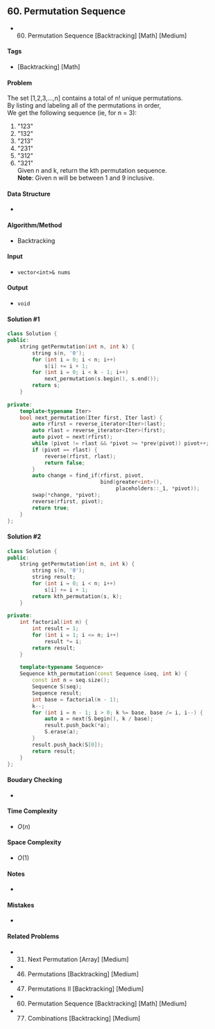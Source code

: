 ## 60. Permutation Sequence
- 60. Permutation Sequence [Backtracking] [Math] [Medium]

#### Tags
- [Backtracking] [Math]

#### Problem
The set [1,2,3,…,n] contains a total of n! unique permutations.  
By listing and labeling all of the permutations in order,  
We get the following sequence (ie, for n = 3):  
1. "123"  
2. "132"  
3. "213"  
4. "231"  
5. "312"  
6. "321"  
Given n and k, return the kth permutation sequence.  
**Note**: Given n will be between 1 and 9 inclusive.

#### Data Structure
- 

#### Algorithm/Method
- Backtracking

#### Input
- `vector<int>& nums`

#### Output
- `void`

#### Solution #1
``` C++
class Solution {
public:
    string getPermutation(int n, int k) {
        string s(n, '0');
        for (int i = 0; i < n; i++)
            s[i] += i + 1;
        for (int i = 0; i < k - 1; i++)
            next_permutation(s.begin(), s.end());
        return s;
    }
    
private:
    template<typename Iter>
    bool next_permutation(Iter first, Iter last) {
        auto rfirst = reverse_iterator<Iter>(last);
        auto rlast = reverse_iterator<Iter>(first);
        auto pivot = next(rfirst);
        while (pivot != rlast && *pivot >= *prev(pivot)) pivot++;
        if (pivot == rlast) {
            reverse(rfirst, rlast);
            return false;
        }
        auto change = find_if(rfirst, pivot,
                              bind(greater<int>(), 
                                   placeholders::_1, *pivot));
        swap(*change, *pivot);
        reverse(rfirst, pivot);
        return true;
    }
};
```

#### Solution #2
``` C++
class Solution {
public:
    string getPermutation(int n, int k) {
        string s(n, '0');
        string result;
        for (int i = 0; i < n; i++)
            s[i] += i + 1;
        return kth_permutation(s, k);
    }
    
private:
    int factorial(int n) {
        int result = 1;
        for (int i = 1; i <= n; i++)
            result *= i;
        return result;
    }
    
    template<typename Sequence>
    Sequence kth_permutation(const Sequence &seq, int k) {
        const int n = seq.size();
        Sequence S(seq);
        Sequence result;
        int base = factorial(n - 1);
        k--;
        for (int i = n - 1; i > 0; k %= base, base /= i, i--) {
            auto a = next(S.begin(), k / base);
            result.push_back(*a);
            S.erase(a);
        }
        result.push_back(S[0]);
        return result;
    }
};
```

#### Boudary Checking
- 

#### Time Complexity
- $O(n)$

#### Space Complexity
- $O(1)$

#### Notes
- 

#### Mistakes
- 

#### Related Problems
- 31. Next Permutation [Array] [Medium]
- 46. Permutations [Backtracking] [Medium]
- 47. Permutations II [Backtracking] [Medium]
- 60. Permutation Sequence [Backtracking] [Math] [Medium]
- 77. Combinations [Backtracking] [Medium]
